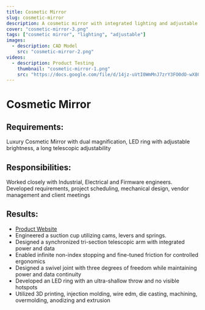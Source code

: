 ```yaml
---
title: Cosmetic Mirror
slug: cosmetic-mirror
description: A cosmetic mirror with integrated lighting and adjustable angles
cover: "cosmetic-mirror-3.png"
tags: ["cosmetic mirror", "lighting", "adjustable"]
images:
  - description: CAD Model
    src: "cosmetic-mirror-2.png"
videos:
  - description: Product Testing
    thumbnail: "cosmetic-mirror-1.png"
    src: "https://docs.google.com/file/d/14jz-uVtI0WmMnJ7zrY3FO0dO-wX80RSh/preview"
---
```


# Cosmetic Mirror

## Requirements:

Luxury Cosmetic Mirror with dual magnification, LED ring with adjustable brightness, a long telescopic adjustability

## Responsibilities:

Worked closely with Industrial, Electrical and Firmware engineers. Developed requirements, project scheduling, mechanical design, vendor management and client meetings

## Results:

- [Product Website](https://presale.moglow.com/)
- Engineered a suction cup utilizing cams, levers and springs.
- Designed a synchronized tri-section telescopic arm with
  integrated power and data
- Enabled infinite non-index stopping and fine-tuned friction for
  controlled ergonomics
- Designed a swivel joint with three degrees of freedom while
  maintaining power and data continuity
- Developed an LED ring with an ultra-shallow throw and no
  visible hotspots
- Utilized 3D printing, injection molding, wire edm, die casting,
  machining, overmolding, anodizing and extrusion
